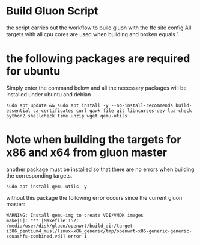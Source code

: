# Build Gluon Script
the script carries out the workflow to build gluon with the ffc site config
All targets with all cpu cores are used when building and broken equals 1


# the following packages are required for ubuntu
Simply enter the command below and all the necessary packages will be installed under ubuntu and debian
````
sudo apt update && sudo apt install -y --no-install-recommends build-essential ca-certificates curl gawk file git libncurses-dev lua-check python2 shellcheck time unzip wget qemu-utils
````


# Note when building the targets for x86 and x64 from gluon master
another package must be installed so that there are no errors when building the corresponding targets.
````
sudo apt install qemu-utils -y
````

without this package the following error occurs since the current gluon master:
````
WARNING: Install qemu-img to create VDI/VMDK images
make[6]: *** [Makefile:152: /media/user/disk/gluon/openwrt/build_dir/target-i386_pentium4_musl/linux-x86_generic/tmp/openwrt-x86-generic-generic-squashfs-combined.vdi] error 1
````
